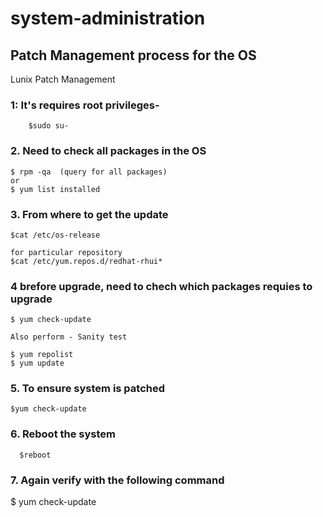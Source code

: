 # system-administration

## Patch Management process for the OS
Lunix Patch Management
### 1: It's requires root privileges- 
		$sudo su-
### 2. Need to check all packages in the OS
	$ rpm -qa  (query for all packages)
	or 
	$ yum list installed

### 3. From where to get the update
	$cat /etc/os-release

	for particular repository
	$cat /etc/yum.repos.d/redhat-rhui*

### 4 brefore upgrade, need to chech which packages requies to upgrade
	$ yum check-update

	Also perform - Sanity test

	$ yum repolist
	$ yum update

### 5. To ensure system is patched
	$yum check-update

### 6. Reboot the system
	  $reboot
    
### 7. Again verify with the following command 
  $ yum check-update 	 
